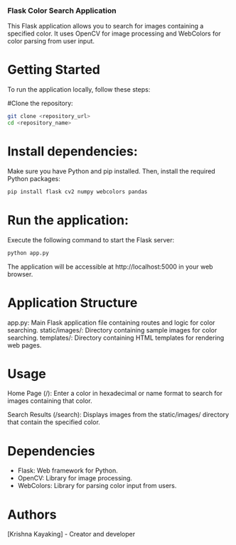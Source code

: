 ### Flask Color Search Application
This Flask application allows you to search for images containing a specified color. It uses OpenCV for image processing and WebColors for color parsing from user input.

# Getting Started
To run the application locally, follow these steps:

#Clone the repository:
  ```sh
  git clone <repository_url>
  cd <repository_name>
  ```

# Install dependencies:
  Make sure you have Python and pip installed. Then, install the required Python packages:
  ```sh
  pip install flask cv2 numpy webcolors pandas
  ```
  
# Run the application:
  Execute the following command to start the Flask server:
  ```sh
  python app.py
  ```
  
  The application will be accessible at http://localhost:5000 in your web browser.

# Application Structure
  app.py: Main Flask application file containing routes and logic for color searching.
  static/images/: Directory containing sample images for color searching.
  templates/: Directory containing HTML templates for rendering web pages.
  
  # Usage
  Home Page (/): Enter a color in hexadecimal or name format to search for images containing that color.

  Search Results (/search): Displays images from the static/images/ directory that contain the specified color.

# Dependencies
- Flask: Web framework for Python.
- OpenCV: Library for image processing.
- WebColors: Library for parsing color input from users.


# Authors
[Krishna Kayaking] - Creator and developer
